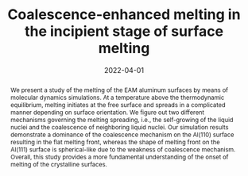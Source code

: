---
short: '2022_04'
title: 'Coalescence-enhanced melting in the incipient stage of surface melting'
collection: publications
permalink: /publications/2022-03-SurfMelting
thumbnail: ./figure/2022_surfMelting.gif
date: 2022-04-01
venue: 'private arxiv'
authors: '<a href="/cv">Cao Thang Nguyen</a>, Duc Tam Ho, Sung Youb Kim.'
abstract: "We present a study of the melting of the EAM aluminum surfaces by means of molecular dynamics simulations. At a temperature above the thermodynamic equilibrium, melting initiates at the free surface and spreads in a complicated manner depending on surface orientation. We figure out two different mechanisms governing the melting spreading, i.e., the self-growing of the liquid nuclei and the coalescence of neighboring liquid nuclei. Our simulation results demonstrate a dominance of the coalescence mechanism on the Al(110) surface resulting in the flat melting front, whereas the shape of melting front on the Al(111) surface is spherical-like due to the weakness of coalescence mechanism. Overall, this study provides a more fundamental understanding of the onset of melting of the crystalline surfaces."
bibtex: " "
# code: "https://github.com/dulucas/Displacement_Field"
# project_page: /projects/DisplacementFields
# pdf: "https://arxiv.org/pdf/2002.12730.pdf"
paper_link: "https://thangckt.github.io/note/"
---